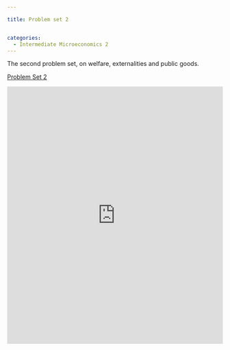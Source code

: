 ```yaml
---

title: Problem set 2


categories:
  - Intermediate Microeconomics 2
---
```

The second problem set, on welfare, externalities and public goods. 

<p >   <a title="View Problem Set 2 on Scribd" href="https://www.scribd.com/doc/127860802/Problem-Set-2" >Problem Set 2</a></p><iframe src="https://www.scribd.com/embeds/127860802/content?start_page=1&view_mode=scroll" data-auto-height="false" data-aspect-ratio="undefined" scrolling="no" width="100%" height="600" frameborder="0"></iframe>